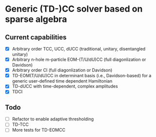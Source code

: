# Generic (TD-)CC solver based on sparse algebra

## Current capabilities
- [x] Arbitrary order TCC, UCC, dUCC (traditional, unitary, disentangled unitary)
- [x] Arbitrary n-hole m-particle EOM-(T/U/dU)CC (full diagonlization or Davidson)
- [x] Arbitrary order CI (full diagonlization or Davidson)
- [x] TD-EOM(T/U/dU)CC in determinant basis (i.e., Davidson-based) for a generic user-defined time dependent Hamiltonian
- [x] TD-dUCC with time-dependent, complex amplitudes
- [x] TDCI 
## Todo
- [ ] Refactor to enable adaptive thresholding
- [ ] TD-TCC
- [ ] More tests for TD-EOMCC
